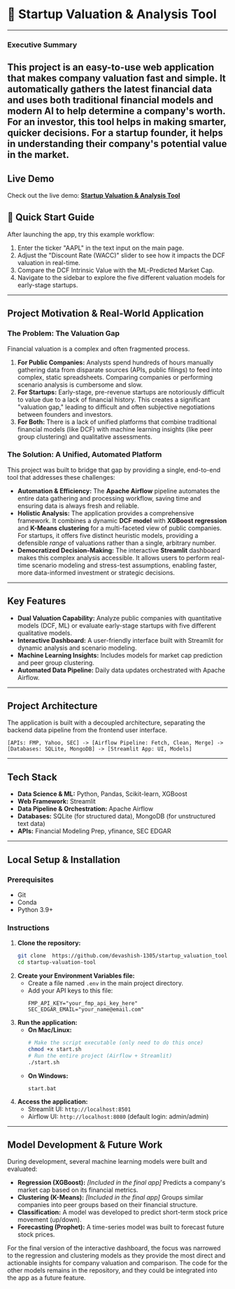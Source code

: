 # 🚀 Startup Valuation & Analysis Tool

---
### Executive Summary
This project is an easy-to-use web application that makes company valuation fast and simple. It automatically gathers the latest financial data and uses both traditional financial models and modern AI to help determine a company's worth. For an investor, this tool helps in making smarter, quicker decisions. For a startup founder, it helps in understanding their company's potential value in the market.
---

## Live Demo
Check out the live demo: **[Startup Valuation & Analysis Tool](https://startupvaluationtool-cktwmge45hsw6oikct6wzf.streamlit.app/)**

## 🎯 Quick Start Guide
After launching the app, try this example workflow:
1.  Enter the ticker "AAPL" in the text input on the main page.
2.  Adjust the "Discount Rate (WACC)" slider to see how it impacts the DCF valuation in real-time.
3.  Compare the DCF Intrinsic Value with the ML-Predicted Market Cap.
4.  Navigate to the sidebar to explore the five different valuation models for early-stage startups.

---

## Project Motivation & Real-World Application

### The Problem: The Valuation Gap
Financial valuation is a complex and often fragmented process. 
1.  **For Public Companies:** Analysts spend hundreds of hours manually gathering data from disparate sources (APIs, public filings) to feed into complex, static spreadsheets. Comparing companies or performing scenario analysis is cumbersome and slow.
2.  **For Startups:** Early-stage, pre-revenue startups are notoriously difficult to value due to a lack of financial history. This creates a significant "valuation gap," leading to difficult and often subjective negotiations between founders and investors.
3.  **For Both:** There is a lack of unified platforms that combine traditional financial models (like DCF) with machine learning insights (like peer group clustering) and qualitative assessments.

### The Solution: A Unified, Automated Platform
This project was built to bridge that gap by providing a single, end-to-end tool that addresses these challenges:

* **Automation & Efficiency:** The **Apache Airflow** pipeline automates the entire data gathering and processing workflow, saving time and ensuring data is always fresh and reliable.
* **Holistic Analysis:** The application provides a comprehensive framework. It combines a dynamic **DCF model** with **XGBoost regression** and **K-Means clustering** for a multi-faceted view of public companies. For startups, it offers five distinct heuristic models, providing a defensible *range* of valuations rather than a single, arbitrary number.
* **Democratized Decision-Making:** The interactive **Streamlit** dashboard makes this complex analysis accessible. It allows users to perform real-time scenario modeling and stress-test assumptions, enabling faster, more data-informed investment or strategic decisions.

---

## Key Features
* **Dual Valuation Capability:** Analyze public companies with quantitative models (DCF, ML) or evaluate early-stage startups with five different qualitative models.
* **Interactive Dashboard:** A user-friendly interface built with Streamlit for dynamic analysis and scenario modeling.
* **Machine Learning Insights:** Includes models for market cap prediction and peer group clustering.
* **Automated Data Pipeline:** Daily data updates orchestrated with Apache Airflow.

---

## Project Architecture
The application is built with a decoupled architecture, separating the backend data pipeline from the frontend user interface.

`[APIs: FMP, Yahoo, SEC] -> [Airflow Pipeline: Fetch, Clean, Merge] -> [Databases: SQLite, MongoDB] -> [Streamlit App: UI, Models]`

---

## Tech Stack
* **Data Science & ML:** Python, Pandas, Scikit-learn, XGBoost
* **Web Framework:** Streamlit
* **Data Pipeline & Orchestration:** Apache Airflow
* **Databases:** SQLite (for structured data), MongoDB (for unstructured text data)
* **APIs:** Financial Modeling Prep, yfinance, SEC EDGAR

---

## Local Setup & Installation

### Prerequisites
* Git
* Conda
* Python 3.9+

### Instructions
1.  **Clone the repository:**
    ```bash
    git clone  https://github.com/devashish-1305/startup_valuation_tool.git 
    cd startup-valuation-tool
    ```
2.  **Create your Environment Variables file:**
    * Create a file named `.env` in the main project directory.
    * Add your API keys to this file:
        ```
        FMP_API_KEY="your_fmp_api_key_here"
        SEC_EDGAR_EMAIL="your_name@email.com"
        ```
3.  **Run the application:**
    * **On Mac/Linux:**
        ```bash
        # Make the script executable (only need to do this once)
        chmod +x start.sh
        # Run the entire project (Airflow + Streamlit)
        ./start.sh
        ```
    * **On Windows:**
        ```batch
        start.bat
        ```
4.  **Access the application:**
    * Streamlit UI: `http://localhost:8501`
    * Airflow UI: `http://localhost:8080` (default login: admin/admin)

---

## Model Development & Future Work

During development, several machine learning models were built and evaluated:

* **Regression (XGBoost):** *[Included in the final app]* Predicts a company's market cap based on its financial metrics.
* **Clustering (K-Means):** *[Included in the final app]* Groups similar companies into peer groups based on their financial structure.
* **Classification:** A model was developed to predict short-term stock price movement (up/down).
* **Forecasting (Prophet):** A time-series model was built to forecast future stock prices.

For the final version of the interactive dashboard, the focus was narrowed to the regression and clustering models as they provide the most direct and actionable insights for company valuation and comparison. The code for the other models remains in the repository, and they could be integrated into the app as a future feature.
